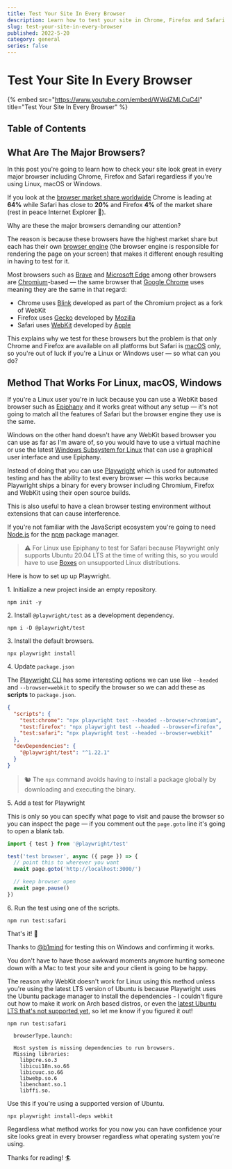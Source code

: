 ```yaml
---
title: Test Your Site In Every Browser
description: Learn how to test your site in Chrome, Firefox and Safari even on Linux and Windows.
slug: test-your-site-in-every-browser
published: 2022-5-20
category: general
series: false
---
```


# Test Your Site In Every Browser

{% embed src="https://www.youtube.com/embed/WWdZMLCuC4I" title="Test Your Site In Every Browser" %}

## Table of Contents

## What Are The Major Browsers?

In this post you're going to learn how to check your site look great in every major browser including Chrome, Firefox and Safari regardless if you're using Linux, macOS or Windows.

If you look at the [browser market share worldwide](https://gs.statcounter.com/) Chrome is leading at **64%** while Safari has close to **20%** and Firefox **4%** of the market share (rest in peace Internet Explorer 💐).

Why are these the major browsers demanding our attention?

The reason is because these browsers have the highest market share but each has their own [browser engine](https://en.wikipedia.org/wiki/Browser_engine) (the browser engine is responsible for rendering the page on your screen) that makes it different enough resulting in having to test for it.

Most browsers such as [Brave](https://brave.com/) and [Microsoft Edge](https://www.microsoft.com/en-us/edge) among other browsers are [Chromium](<https://en.wikipedia.org/wiki/Chromium_(web_browser)>)-based — the same browser that [Google Chrome](https://en.wikipedia.org/wiki/Google_Chrome) uses meaning they are the same in that regard:

- Chrome uses [Blink](<https://en.wikipedia.org/wiki/Blink_(browser_engine)>) developed as part of the Chromium project as a fork of WebKit
- Firefox uses [Gecko](<https://en.wikipedia.org/wiki/Gecko_(software)>) developed by [Mozilla](https://en.wikipedia.org/wiki/Mozilla)
- Safari uses [WebKit](https://en.wikipedia.org/wiki/WebKit) developed by [Apple](https://en.wikipedia.org/wiki/Apple_Inc.)

This explains why we test for these browsers but the problem is that only Chrome and Firefox are available on all platforms but Safari is [macOS](https://en.wikipedia.org/wiki/MacOS) only, so you're out of luck if you're a Linux or Windows user — so what can you do?

## Method That Works For Linux, macOS, Windows

If you're a Linux user you're in luck because you can use a WebKit based browser such as [Epiphany](https://wiki.gnome.org/Apps/Web) and it works great without any setup — it's not going to match all the features of Safari but the browser engine they use is the same.

Windows on the other hand doesn't have any WebKit based browser you can use as far as I'm aware of, so you would have to use a virtual machine or use the latest [Windows Subsystem for Linux](https://docs.microsoft.com/en-us/windows/wsl/) that can use a graphical user interface and use Epiphany.

Instead of doing that you can use [Playwright](https://playwright.dev/) which is used for automated testing and has the ability to test every browser — this works because Playwright ships a binary for every browser including Chromium, Firefox and WebKit using their open source builds.

This is also useful to have a clean browser testing environment without extensions that can cause interference.

If you're not familiar with the JavaScript ecosystem you're going to need [Node.js](https://nodejs.org/en/) for the [npm](https://www.npmjs.com/) package manager.

> ⚠️ For Linux use Epiphany to test for Safari because Playwright only supports Ubuntu 20.04 LTS at the time of writing this, so you would have to use [Boxes](https://wiki.gnome.org/Apps/Boxes) on unsupported Linux distributions.

Here is how to set up up Playwright.

1\. Initialize a new project inside an empty repository.

```shell:terminal
npm init -y
```

2\. Install `@playwright/test` as a development dependency.

```shell:terminal
npm i -D @playwright/test
```

3\. Install the default browsers.

```shell:terminal
npx playwright install
```

4\. Update `package.json`

The [Playwright CLI](https://playwright.dev/docs/test-cli) has some interesting options we can use like `--headed` and `--browser=webkit` to specify the browser so we can add these as **scripts** to `package.json`.

```json:package.json showLineNumbers
{
  "scripts": {
    "test:chrome": "npx playwright test --headed --browser=chromium",
    "test:firefox": "npx playwright test --headed --browser=firefox",
    "test:safari": "npx playwright test --headed --browser=webkit"
  },
  "devDependencies": {
    "@playwright/test": "^1.22.1"
  }
}
```

> 🐿️ The `npx` command avoids having to install a package globally by downloading and executing the binary.


5\. Add a test for Playwright

This is only so you can specify what page to visit and pause the browser so you can inspect the page — if you comment out the `page.goto` line it's going to open a blank tab.

```ts:tests/browser.test.ts showLineNumbers
import { test } from '@playwright/test'

test('test browser', async ({ page }) => {
  // point this to wherever you want
  await page.goto('http://localhost:3000/')

  // keep browser open
  await page.pause()
})
```

6\. Run the test using one of the scripts.

```shell:terminal
npm run test:safari
```

That's it! 🎉

Thanks to [@b1mind](https://twitter.com/b1mind) for testing this on Windows and confirming it works.

You don't have to have those awkward moments anymore hunting someone down with a Mac to test your site and your client is going to be happy.

The reason why WebKit doesn't work for Linux using this method unless you're using the latest LTS version of Ubuntu is because Playwright uses the Ubuntu package manager to install the dependencies - I couldn't figure out how to make it work on Arch based distros, or even the [latest Ubuntu LTS that's not supported yet](https://github.com/microsoft/playwright/issues/13738), so let me know if you figured it out!

```shell:terminal
npm run test:safari
```

```shell:terminal
  browserType.launch:
  
  Host system is missing dependencies to run browsers.
  Missing libraries:
    libpcre.so.3
    libicui18n.so.66
    libicuuc.so.66
    libwebp.so.6
    libenchant.so.1
    libffi.so.
```

Use this if you're using a supported version of Ubuntu.

```shell:terminal
npx playwright install-deps webkit
```

Regardless what method works for you now you can have confidence your site looks great in every browser regardless what operating system you're using. 

Thanks for reading! 🏄️
